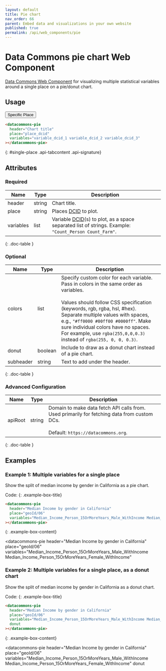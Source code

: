 ```yaml
---
layout: default
title: Pie chart
nav_order: 66
parent: Embed data and visualizations in your own website
published: true
permalink: /api/web_components/pie
---
```


# Data Commons pie chart Web Component

[Data Commons Web Component](/api/web_components/) for visualizing multiple statistical variables around a single place on a pie/donut chart.

## Usage

<div class="api-tab">
  <button id="get-button" class="api-tablink" onclick="openTab(event, 'single-place')">
    Specific Place
  </button>
</div>

```html
<datacommons-pie
  header="Chart title"
  place="place_dcid"
  variables="variable_dcid_1 variable_dcid_2 variable_dcid_3"
></datacommons-pie>
```
{: #single-place .api-tabcontent .api-signature}

<script src="/assets/js/syntax_highlighting.js"></script>
<script src="/assets/js/api-doc-tabs.js"></script>

## Attributes

### Required

| Name      | Type   | Description                                                                                                                  |
| --------- | ------ | ---------------------------------------------------------------------------------------------------------------------------- |
| header    | string | Chart title.                                                                                                                 |
| place     | string | Places [DCID](/glossary.html#dcid) to plot.                                                                                  |
| variables | list   | Variable [DCID](/glossary.html#dcid)(s) to plot, as a space separated list of strings. Example: `"Count_Person Count_Farm"`. |
{: .doc-table }

### Optional

| Name      | Type    | Description                                                                                                                                                                                                                                                                                                                                                             |
| --------- | ------- | ----------------------------------------------------------------------------------------------------------------------------------------------------------------------------------------------------------------------------------------------------------------------------------------------------------------------------------------------------------------------- |
| colors    | list    | Specify custom color for each variable. Pass in colors in the same order as variables.<br /><br />Values should follow CSS specification (keywords, rgb, rgba, hsl, #hex). Separate multiple values with spaces, e.g., `"#ff0000 #00ff00 #0000ff"`. Make sure individual colors have no spaces. For example, use `rgba(255,0,0,0.3)` instead of `rgba(255, 0, 0, 0.3)`. |
| donut     | boolean | Include to draw as a donut chart instead of a pie chart.                                                                                                                                                                                                                                                                                                                |
| subheader | string  | Text to add under the header.                                                                                                                                                                                                                                                                                                                                           |
{: .doc-table }

### Advanced Configuration

| Name    | Type   | Description                                                                                                                                |
| ------- | ------ | ------------------------------------------------------------------------------------------------------------------------------------------ |
| apiRoot | string | Domain to make data fetch API calls from. Used primarily for fetching data from custom DCs.<br /><br />Default: `https://datacommons.org`. |
{: .doc-table }

## Examples

### Example 1: Multiple variables for a single place

Show the split of median income by gender in California as a pie chart.

Code:
{: .example-box-title}
```html
<datacommons-pie
  header="Median Income by gender in California"
  place="geoId/06"
  variables="Median_Income_Person_15OrMoreYears_Male_WithIncome Median_Income_Person_15OrMoreYears_Female_WithIncome"
></datacommons-pie>
```
{: .example-box-content}

<datacommons-pie
  header="Median Income by gender in California"
  place="geoId/06"
  variables="Median_Income_Person_15OrMoreYears_Male_WithIncome Median_Income_Person_15OrMoreYears_Female_WithIncome"
></datacommons-pie>

### Example 2: Multiple variables for a single place, as a donut chart

Show the split of median income by gender in California as a donut chart.

Code:
{: .example-box-title}
```html
<datacommons-pie
  header="Median Income by gender in California"
  place="geoId/06"
  variables="Median_Income_Person_15OrMoreYears_Male_WithIncome Median_Income_Person_15OrMoreYears_Female_WithIncome"
  donut
></datacommons-pie>
```
{: .example-box-content}

<datacommons-pie
  header="Median Income by gender in California"
  place="geoId/06"
  variables="Median_Income_Person_15OrMoreYears_Male_WithIncome Median_Income_Person_15OrMoreYears_Female_WithIncome"
  donut
></datacommons-pie>
